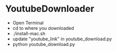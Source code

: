 # YoutubeDownloader

- Open Terminal
- cd to where you downloaded
- ./install-mac.sh
- update "youtube_link" in youtube_download.py
- python youtube_download.py